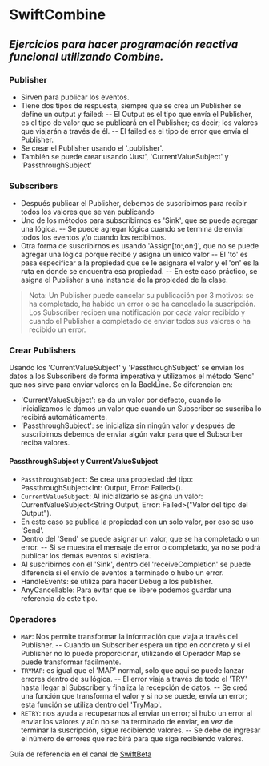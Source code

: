 # SwiftCombine
## _Ejercicios para hacer programación reactiva funcional utilizando Combine._

### Publisher
- Sirven para publicar los eventos.
- Tiene dos tipos de respuesta, siempre que se crea un Publisher se define un output y failed:
-- El Output es el tipo que envía el Publisher, es el tipo de valor que se publicará en el Publisher; es decir; los valores que viajarán a través de él.
-- El failed es el tipo de error que envía el Publisher.
- Se crear el Publisher usando el '.publisher'.
- También se puede crear usando 'Just', 'CurrentValueSubject' y 'PassthroughSubject'

### Subscribers
- Después publicar el Publisher, debemos de suscribirnos para recibir todos los valores que se van publicando
- Uno de los métodos para subscribirnos es 'Sink', que se puede agregar una lógica.
-- Se puede agregar lógica cuando se termina de enviar todos los eventos y/o cuando los recibimos.
- Otra forma de suscribirnos es usando 'Assign[to:,on:]', que no se puede agregar una lógica porque recibe y asigna un único valor
-- El 'to' es pasa especificar a la propiedad que se le asignara el valor y el 'on' es la ruta en donde se encuentra esa propiedad.
-- En este caso práctico, se asigna el Publisher a una instancia de la propiedad de la clase.

> Nota:  Un Publisher puede cancelar su publicación por 3 motivos: se ha completado, ha habido un error o se ha cancelado la suscripción. 
Los Subscriber reciben una notificación por cada valor recibido y cuando el Publisher a completado de enviar todos sus valores o ha recibido un error.

### Crear Publishers
Usando los 'CurrentValueSubject' y 'PassthroughSubject' se envían los datos a los Subscribers de forma imperativa y utilizamos el método ‘Send' que nos sirve para enviar valores en la BackLine. Se diferencian en:
- 'CurrentValueSubject': se da un valor por defecto, cuando lo inicializamos le damos un valor que cuando un Subscriber se suscriba lo recibirá automáticamente.
- 'PassthroughSubject': se inicializa sin ningún valor y después de suscribirnos debemos de enviar algún valor para que el Subscriber reciba valores.

#### PassthroughSubject y CurrentValueSubject
- `PassthroughSubject`: Se crea una propiedad del tipo: PassthroughSubject<Int: Output, Error: Failed>().
- `CurrentValueSubject`: Al inicializarlo se asigna un valor: CurrentValueSubject<String Output, Error: Failed>("Valor del tipo del Output").
- En este caso se publica la propiedad con un solo valor, por eso se uso 'Send'.
- Dentro del 'Send' se puede asignar un valor, que se ha completado o un error.
-- Si se muestra el mensaje de error o completado, ya no se podrá publicar los demás eventos si existiera.
- Al suscribirnos con el 'Sink', dentro del 'receiveCompletion' se puede diferencia si el envío de eventos a terminado o hubo un error.
- HandleEvents: se utiliza para hacer Debug a los publisher.
- AnyCancellable: Para evitar que se libere podemos guardar una referencia de este tipo.

### Operadores
- `MAP`: Nos permite transformar la información que viaja a través del Publisher.
-- Cuando un Subscriber espera un tipo en concreto y si el Publisher no lo puede proporcionar, utilizando el Operador Map se puede transformar facilmente.
- `TRYMAP`: es igual que el 'MAP' normal, solo que aqui se puede lanzar errores dentro de su lógica.
-- El error viaja a través de todo el 'TRY' hasta llegar al Subscriber y finaliza la recepción de datos.
-- Se creó una función que transforma el valor y si no se puede, envía un error; esta función se utiliza dentro del 'TryMap'.
- `RETRY`: nos ayuda a recuperarnos al enviar un error; si hubo un error al enviar los valores y aún no se ha terminado de enviar, en vez de terminar la suscripción, sigue recibiendo valores.
-- Se debe de ingresar el número de errores que recibirá para que siga recibiendo valores.



Guía de referencia en el canal de [SwiftBeta](https://www.youtube.com/watch?v=dJW5OBUUicU&list=PLeTOFRUxkMcq-POY5dWtPT7SKsw3P6xAl&index=1)